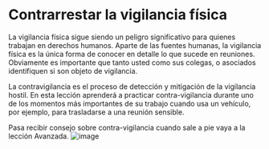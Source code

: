 [Title]: # (Contrarrestar la vigilancia física)
[Order]: # (16)

# Contrarrestar la vigilancia física

La vigilancia física sigue siendo un peligro significativo para quienes trabajan en derechos humanos. Aparte de las fuentes humanas, la vigilancia física es la única forma de conocer en detalle lo que sucede en reuniones. Obviamente es importante que tanto usted como sus colegas, o asociados identifiquen si son objeto de vigilancia.

La contravigilancia es el proceso de detección y mitigación de la vigilancia hostil. En esta lección aprenderá a practicar contra-vigilancia durante uno de los momentos más importantes de su trabajo cuando usa un vehículo, por ejemplo, para trasladarse a una reunión sensible.

Pasa recibir consejo sobre contra-vigilancia cuando sale a pie vaya a la lección Avanzada.
![image](surveillance4.png)
